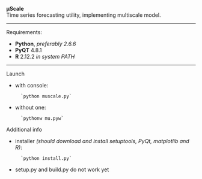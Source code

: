**μScale**<br/>
Time series forecasting utility, implementing multiscale model.

---

Requirements:

* **Python**, *preferably 2.6.6*
* **PyQT** 4.8.1
* **R** 2.12.2 *in system PATH*

---

Launch

* with console:

        `python muscale.py`

* without one:

        `pythonw mu.pyw`

Additional info

* installer *(should download and install setuptools, PyQt, matplotlib and R)*:

        `python install.py`

* setup.py and build.py do not work yet